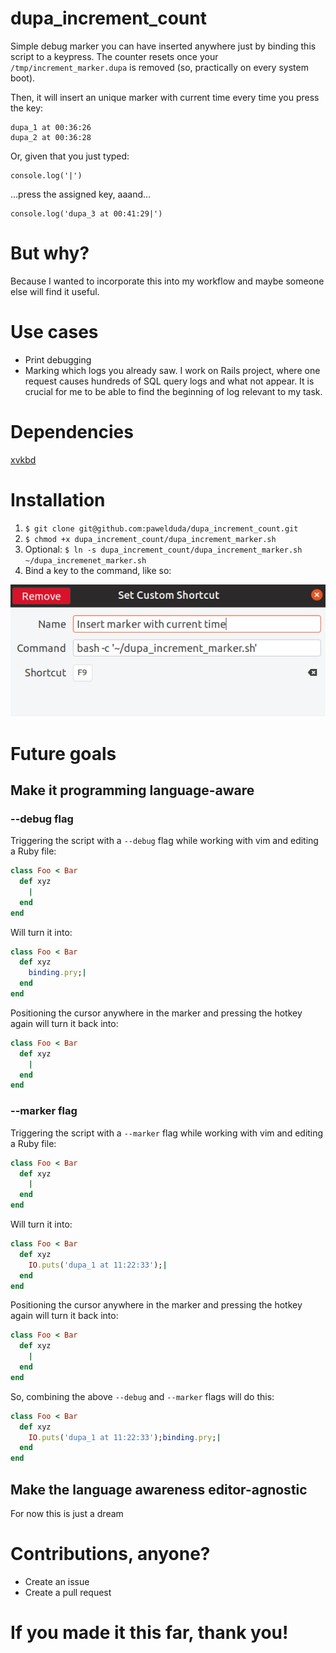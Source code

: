 # dupa_increment_count
Simple debug marker you can have inserted anywhere just by binding this script to a keypress. The counter resets once your `/tmp/increment_marker.dupa` is removed (so, practically on every system boot).

Then, it will insert an unique marker with current time every time you press the key:
```
dupa_1 at 00:36:26
dupa_2 at 00:36:28
```

Or, given that you just typed:
```
console.log('|')
```
...press the assigned key, aaand...
```
console.log('dupa_3 at 00:41:29|')
```

# But why?
Because I wanted to incorporate this into my workflow and maybe someone else will find it useful.

# Use cases
- Print debugging
- Marking which logs you already saw. I work on Rails project, where one request causes hundreds of SQL query logs
    and what not appear. It is crucial for me to be able to find the beginning of log relevant to my task.

# Dependencies
[xvkbd](http://t-sato.in.coocan.jp/xvkbd/)

# Installation
1. `$ git clone git@github.com:pawelduda/dupa_increment_count.git`
2. `$ chmod +x dupa_increment_count/dupa_increment_marker.sh`
3. Optional: `$ ln -s dupa_increment_count/dupa_increment_marker.sh ~/dupa_incremenet_marker.sh`
4. Bind a key to the command, like so:

![Bind a key to the command, like so](set_custom_shortcut.png)

# Future goals
## Make it programming language-aware

### --debug flag
Triggering the script with a `--debug` flag while working with vim and editing a Ruby file:
```ruby
class Foo < Bar
  def xyz
    |
  end
end
```
Will turn it into:
```ruby
class Foo < Bar
  def xyz
    binding.pry;|
  end
end
```
Positioning the cursor anywhere in the marker and pressing the hotkey again will turn it back into:
```ruby
class Foo < Bar
  def xyz
    |
  end
end
```

### --marker flag
Triggering the script with a `--marker` flag while working with vim and editing a Ruby file:
```ruby
class Foo < Bar
  def xyz
    |
  end
end
```
Will turn it into:
```ruby
class Foo < Bar
  def xyz
    IO.puts('dupa_1 at 11:22:33');|
  end
end
```
Positioning the cursor anywhere in the marker and pressing the hotkey again will turn it back into:
```ruby
class Foo < Bar
  def xyz
    |
  end
end
```

So, combining the above `--debug` and `--marker` flags will do this:
```ruby
class Foo < Bar
  def xyz
    IO.puts('dupa_1 at 11:22:33');binding.pry;|
  end
end
```

## Make the language awareness editor-agnostic
For now this is just a dream

# Contributions, anyone?
- Create an issue
- Create a pull request

# If you made it this far, thank you!
